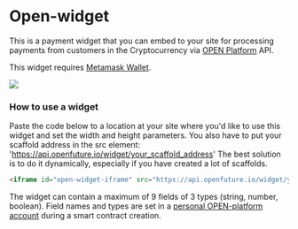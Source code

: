 # Open-widget
This is a payment widget that you can embed to your site for processing payments from customers in the Cryptocurrency via  [OPEN Platform](https://api.openfuture.io/) API.

This widget requires [Metamask Wallet](https://metamask.io/).

[![](http://joxi.net/VrwNex4COodeMA.png)]()

### How to use a widget

Paste the code below to a location at your site where you'd like to use this widget and set the width and height parameters.
You also have to put your scaffold address in the src element: 'https://api.openfuture.io/widget/your_scaffold_address'
The best solution is to do it dynamically, especially if you have created a lot of scaffolds.


 ```html
 <iframe id="open-widget-iframe" src="https://api.openfuture.io/widget/your_scaffold_address_here" width="400" height="600" scrolling="no" frameborder="0" allowfullscreen></iframe>

 ```


The widget can contain a maximum of 9 fields of 3 types (string, number, boolean). 
Field names and types are set in a [personal OPEN-platform account](https://api.openfuture.io/scaffolds/new) during a smart contract creation.


